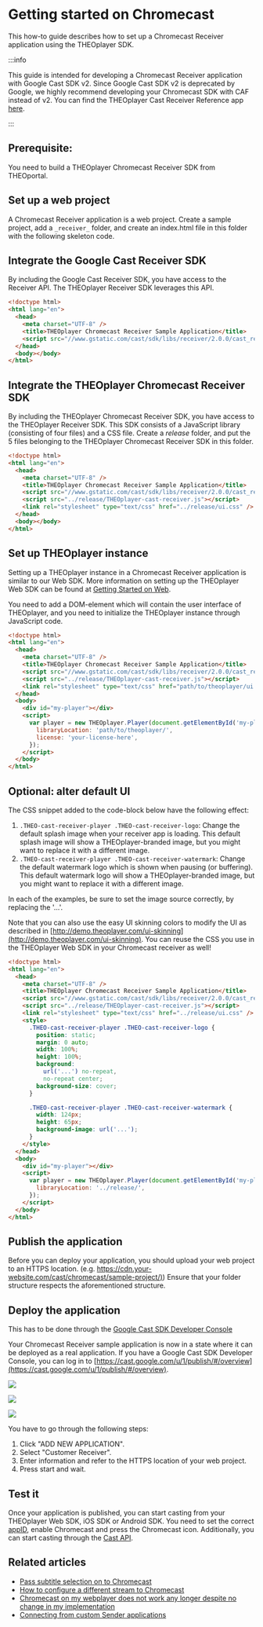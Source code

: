 # Getting started on Chromecast

This how-to guide describes how to set up a Chromecast Receiver application using the THEOplayer SDK.

:::info

This guide is intended for developing a Chromecast Receiver application with Google Cast SDK v2. Since Google Cast SDK v2 is deprecated by Google, we highly recommend developing your Chromecast SDK with CAF instead of v2. You can find the THEOplayer Cast Receiver Reference app [here](https://github.com/THEOplayer/samples-google-cast-v3-receiver).

:::

## Prerequisite:

You need to build a THEOplayer Chromecast Receiver SDK from THEOportal.

## Set up a web project

A Chromecast Receiver application is a web project. Create a sample project, add a `_receiver_` folder, and create an index.html file in this folder with the following skeleton code.

## Integrate the Google Cast Receiver SDK

By including the Google Cast Receiver SDK, you have access to the Receiver API. The THEOplayer Receiver SDK leverages this API.

```html
<!doctype html>
<html lang="en">
  <head>
    <meta charset="UTF-8" />
    <title>THEOplayer Chromecast Receiver Sample Application</title>
    <script src="//www.gstatic.com/cast/sdk/libs/receiver/2.0.0/cast_receiver.js"></script>
  </head>
  <body></body>
</html>
```

## Integrate the THEOplayer Chromecast Receiver SDK

By including the THEOplayer Chromecast Receiver SDK, you have access to the THEOplayer Receiver SDK. This SDK consists of a JavaScript library (consisting of four files) and a CSS file. Create a _release_ folder, and put the 5 files belonging to the THEOplayer Chromecast Receiver SDK in this folder.

```html
<!doctype html>
<html lang="en">
  <head>
    <meta charset="UTF-8" />
    <title>THEOplayer Chromecast Receiver Sample Application</title>
    <script src="//www.gstatic.com/cast/sdk/libs/receiver/2.0.0/cast_receiver.js"></script>
    <script src="../release/THEOplayer-cast-receiver.js"></script>
    <link rel="stylesheet" type="text/css" href="../release/ui.css" />
  </head>
  <body></body>
</html>
```

## Set up THEOplayer instance

Setting up a THEOplayer instance in a Chromecast Receiver application is similar to our Web SDK. More information on setting up the THEOplayer Web SDK can be found at [Getting Started on Web](../01-web/00-getting-started.mdx).

You need to add a DOM-element which will contain the user interface of THEOplayer, and you need to initialize the THEOplayer instance through JavaScript code.

```html
<!doctype html>
<html lang="en">
  <head>
    <meta charset="UTF-8" />
    <title>THEOplayer Chromecast Receiver Sample Application</title>
    <script src="//www.gstatic.com/cast/sdk/libs/receiver/2.0.0/cast_receiver.js"></script>
    <script src="../release/THEOplayer-cast-receiver.js"></script>
    <link rel="stylesheet" type="text/css" href="path/to/theoplayer/ui.css" />
  </head>
  <body>
    <div id="my-player"></div>
    <script>
      var player = new THEOplayer.Player(document.getElementById('my-player'), {
        libraryLocation: 'path/to/theoplayer/',
        license: 'your-license-here',
      });
    </script>
  </body>
</html>
```

## Optional: alter default UI

The CSS snippet added to the code-block below have the following effect:

1.  `.THEO-cast-receiver-player .THEO-cast-receiver-logo`: Change the default splash image when your receiver app is loading. This default splash image will show a THEOplayer-branded image, but you might want to replace it with a different image.
2.  `.THEO-cast-receiver-player .THEO-cast-receiver-watermark`: Change the default watermark logo which is shown when pausing (or buffering). This default watermark logo will show a THEOplayer-branded image, but you might want to replace it with a different image.

In each of the examples, be sure to set the image source correctly, by replacing the '...'.

Note that you can also use the easy UI skinning colors to modify the UI as described in [http://demo.theoplayer.com/ui-skinning](http://demo.theoplayer.com/ui-skinning). You can reuse the CSS you use in the THEOplayer Web SDK in your Chromecast receiver as well!

```html
<!doctype html>
<html lang="en">
  <head>
    <meta charset="UTF-8" />
    <title>THEOplayer Chromecast Receiver Sample Application</title>
    <script src="//www.gstatic.com/cast/sdk/libs/receiver/2.0.0/cast_receiver.js"></script>
    <script src="../release/THEOplayer-cast-receiver.js"></script>
    <link rel="stylesheet" type="text/css" href="../release/ui.css" />
    <style>
      .THEO-cast-receiver-player .THEO-cast-receiver-logo {
        position: static;
        margin: 0 auto;
        width: 100%;
        height: 100%;
        background:
          url('...') no-repeat,
          no-repeat center;
        background-size: cover;
      }

      .THEO-cast-receiver-player .THEO-cast-receiver-watermark {
        width: 124px;
        height: 65px;
        background-image: url('...');
      }
    </style>
  </head>
  <body>
    <div id="my-player"></div>
    <script>
      var player = new THEOplayer.Player(document.getElementById('my-player'), {
        libraryLocation: '../release/',
      });
    </script>
  </body>
</html>
```

## Publish the application

Before you can deploy your application, you should upload your web project to an HTTPS location. (e.g. [https://cdn.your-website.com/cast/chromecast/sample-project/)](https://cdn.your-website.com/cast/chromecast/sample-project/)) Ensure that your folder structure respects the aforementioned structure.

## Deploy the application

This has to be done through the [Google Cast SDK Developer Console](https://developers.google.com/cast/docs/registration)

Your Chromecast Receiver sample application is now in a state where it can be deployed as a real application. If you have a Google Cast SDK Developer Console, you can log in to [https://cast.google.com/u/1/publish/#/overview](https://cast.google.com/u/1/publish/#/overview).

![](../../../assets/img/image2018-5-25_15-31-6.png)

![](../../../assets/img/image2018-5-25_15-31-19.png)

![](../../../assets/img/image2018-5-25_15-31-26.png)

You have to go through the following steps:

1.  Click "ADD NEW APPLICATION".
2.  Select "Customer Receiver".
3.  Enter information and refer to the HTTPS location of your web project.
4.  Press start and wait.

## Test it

Once your application is published, you can start casting from your THEOplayer Web SDK, iOS SDK or Android SDK. You need to set the correct [appID](pathname:///theoplayer/v10/api-reference/web/interfaces/CastConfiguration.html), enable Chromecast and press the Chromecast icon. Additionally, you can start casting through the [Cast API](pathname:///theoplayer/v10/api-reference/web/interfaces/GlobalCast.html).

## Related articles

- [Pass subtitle selection on to Chromecast](../../../how-to-guides/03-cast/01-chromecast/05-pass-subtitle-section-on-to-chromecast.md)
- [How to configure a different stream to Chromecast](../../../how-to-guides/03-cast/01-chromecast/03-how-to-configure-to-a-different-stream.md)
- [Chromecast on my webplayer does not work any longer despite no change in my implementation](../../../faq/54-chromecast-on-weblayer-does-not-longer-work.md)
- [Connecting from custom Sender applications](../../../how-to-guides/03-cast/01-chromecast/01-connecting-from-custom-sender-applications.md)
